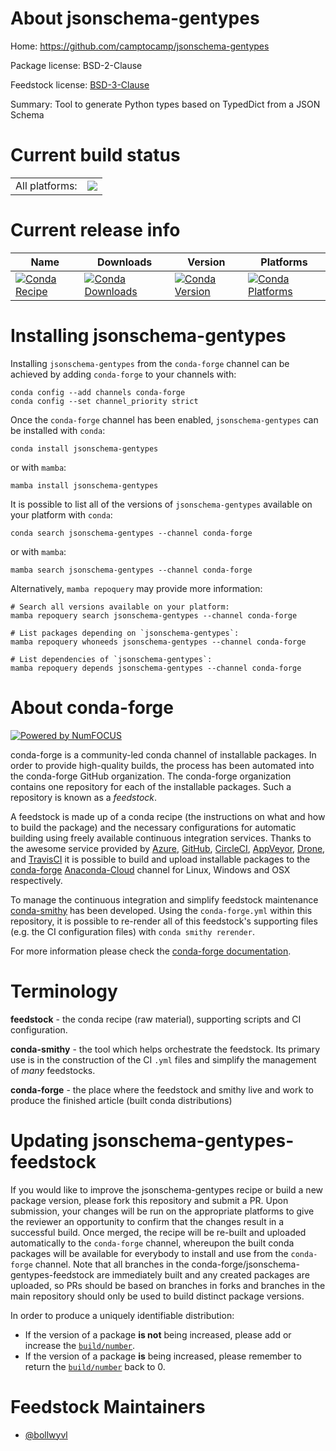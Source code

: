 About jsonschema-gentypes
=========================

Home: https://github.com/camptocamp/jsonschema-gentypes

Package license: BSD-2-Clause

Feedstock license: [BSD-3-Clause](https://github.com/conda-forge/jsonschema-gentypes-feedstock/blob/main/LICENSE.txt)

Summary: Tool to generate Python types based on TypedDict from a JSON Schema

Current build status
====================


<table><tr><td>All platforms:</td>
    <td>
      <a href="https://dev.azure.com/conda-forge/feedstock-builds/_build/latest?definitionId=18072&branchName=main">
        <img src="https://dev.azure.com/conda-forge/feedstock-builds/_apis/build/status/jsonschema-gentypes-feedstock?branchName=main">
      </a>
    </td>
  </tr>
</table>

Current release info
====================

| Name | Downloads | Version | Platforms |
| --- | --- | --- | --- |
| [![Conda Recipe](https://img.shields.io/badge/recipe-jsonschema--gentypes-green.svg)](https://anaconda.org/conda-forge/jsonschema-gentypes) | [![Conda Downloads](https://img.shields.io/conda/dn/conda-forge/jsonschema-gentypes.svg)](https://anaconda.org/conda-forge/jsonschema-gentypes) | [![Conda Version](https://img.shields.io/conda/vn/conda-forge/jsonschema-gentypes.svg)](https://anaconda.org/conda-forge/jsonschema-gentypes) | [![Conda Platforms](https://img.shields.io/conda/pn/conda-forge/jsonschema-gentypes.svg)](https://anaconda.org/conda-forge/jsonschema-gentypes) |

Installing jsonschema-gentypes
==============================

Installing `jsonschema-gentypes` from the `conda-forge` channel can be achieved by adding `conda-forge` to your channels with:

```
conda config --add channels conda-forge
conda config --set channel_priority strict
```

Once the `conda-forge` channel has been enabled, `jsonschema-gentypes` can be installed with `conda`:

```
conda install jsonschema-gentypes
```

or with `mamba`:

```
mamba install jsonschema-gentypes
```

It is possible to list all of the versions of `jsonschema-gentypes` available on your platform with `conda`:

```
conda search jsonschema-gentypes --channel conda-forge
```

or with `mamba`:

```
mamba search jsonschema-gentypes --channel conda-forge
```

Alternatively, `mamba repoquery` may provide more information:

```
# Search all versions available on your platform:
mamba repoquery search jsonschema-gentypes --channel conda-forge

# List packages depending on `jsonschema-gentypes`:
mamba repoquery whoneeds jsonschema-gentypes --channel conda-forge

# List dependencies of `jsonschema-gentypes`:
mamba repoquery depends jsonschema-gentypes --channel conda-forge
```


About conda-forge
=================

[![Powered by
NumFOCUS](https://img.shields.io/badge/powered%20by-NumFOCUS-orange.svg?style=flat&colorA=E1523D&colorB=007D8A)](https://numfocus.org)

conda-forge is a community-led conda channel of installable packages.
In order to provide high-quality builds, the process has been automated into the
conda-forge GitHub organization. The conda-forge organization contains one repository
for each of the installable packages. Such a repository is known as a *feedstock*.

A feedstock is made up of a conda recipe (the instructions on what and how to build
the package) and the necessary configurations for automatic building using freely
available continuous integration services. Thanks to the awesome service provided by
[Azure](https://azure.microsoft.com/en-us/services/devops/), [GitHub](https://github.com/),
[CircleCI](https://circleci.com/), [AppVeyor](https://www.appveyor.com/),
[Drone](https://cloud.drone.io/welcome), and [TravisCI](https://travis-ci.com/)
it is possible to build and upload installable packages to the
[conda-forge](https://anaconda.org/conda-forge) [Anaconda-Cloud](https://anaconda.org/)
channel for Linux, Windows and OSX respectively.

To manage the continuous integration and simplify feedstock maintenance
[conda-smithy](https://github.com/conda-forge/conda-smithy) has been developed.
Using the ``conda-forge.yml`` within this repository, it is possible to re-render all of
this feedstock's supporting files (e.g. the CI configuration files) with ``conda smithy rerender``.

For more information please check the [conda-forge documentation](https://conda-forge.org/docs/).

Terminology
===========

**feedstock** - the conda recipe (raw material), supporting scripts and CI configuration.

**conda-smithy** - the tool which helps orchestrate the feedstock.
                   Its primary use is in the construction of the CI ``.yml`` files
                   and simplify the management of *many* feedstocks.

**conda-forge** - the place where the feedstock and smithy live and work to
                  produce the finished article (built conda distributions)


Updating jsonschema-gentypes-feedstock
======================================

If you would like to improve the jsonschema-gentypes recipe or build a new
package version, please fork this repository and submit a PR. Upon submission,
your changes will be run on the appropriate platforms to give the reviewer an
opportunity to confirm that the changes result in a successful build. Once
merged, the recipe will be re-built and uploaded automatically to the
`conda-forge` channel, whereupon the built conda packages will be available for
everybody to install and use from the `conda-forge` channel.
Note that all branches in the conda-forge/jsonschema-gentypes-feedstock are
immediately built and any created packages are uploaded, so PRs should be based
on branches in forks and branches in the main repository should only be used to
build distinct package versions.

In order to produce a uniquely identifiable distribution:
 * If the version of a package **is not** being increased, please add or increase
   the [``build/number``](https://docs.conda.io/projects/conda-build/en/latest/resources/define-metadata.html#build-number-and-string).
 * If the version of a package **is** being increased, please remember to return
   the [``build/number``](https://docs.conda.io/projects/conda-build/en/latest/resources/define-metadata.html#build-number-and-string)
   back to 0.

Feedstock Maintainers
=====================

* [@bollwyvl](https://github.com/bollwyvl/)

